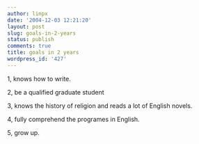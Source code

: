 ```yaml
---
author: linpx
date: '2004-12-03 12:21:20'
layout: post
slug: goals-in-2-years
status: publish
comments: true
title: goals in 2 years
wordpress_id: '427'
---
```


1, knows how to write.


2, be a qualified graduate student


3, knows the history of religion and reads a lot of English novels.


4, fully comprehend the programes in English.


5, grow up.



